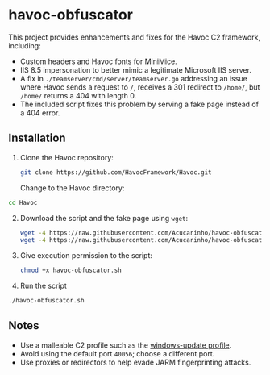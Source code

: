 # havoc-obfuscator

This project provides enhancements and fixes for the Havoc C2 framework, including:

- Custom headers and Havoc fonts for MiniMice.
- IIS 8.5 impersonation to better mimic a legitimate Microsoft IIS server.
- A fix in `./teamserver/cmd/server/teamserver.go` addressing an issue where Havoc sends a request to `/`, receives a 301 redirect to `/home/`, but `/home/` returns a 404 with length 0.
- The included script fixes this problem by serving a fake page instead of a 404 error.

## Installation

1. Clone the Havoc repository:
   ```bash
   git clone https://github.com/HavocFramework/Havoc.git
   ```
   Change to the Havoc directory:

```bash
cd Havoc
  ```
2. Download the script and the fake page using `wget`:

   ```bash
   wget -4 https://raw.githubusercontent.com/Acucarinho/havoc-obfuscator/main/havoc-obfuscator.sh
   wget -4 https://raw.githubusercontent.com/Acucarinho/havoc-obfuscator/main/404_iis.html
   ```

3. Give execution permission to the script:
      ```bash
      chmod +x havoc-obfuscator.sh
      ```

4. Run the script
  ```bash
./havoc-obfuscator.sh
```

## Notes

- Use a malleable C2 profile such as the [windows-update profile](https://github.com/Altoid0/Gom-Jabbar/blob/master/Profiles/Havoc/windows-update.yaotl).
- Avoid using the default port `40056`; choose a different port.
- Use proxies or redirectors to help evade JARM fingerprinting attacks.
